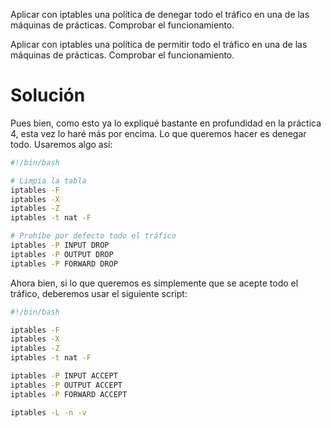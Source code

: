 Aplicar con iptables una política de denegar todo el tráfico en una de las
máquinas de prácticas.
Comprobar el funcionamiento.  

Aplicar con iptables una política de permitir todo el tráfico en una de las
máquinas de prácticas.
Comprobar el funcionamiento.  

# Solución
Pues bien, como esto ya lo expliqué bastante en profundidad en la práctica 4,
esta vez lo haré más por encima. Lo que queremos hacer es denegar todo. Usaremos
algo así:
```bash
#!/bin/bash

# Limpia la tabla
iptables -F
iptables -X
iptables -Z
iptables -t nat -F

# Prohíbe por defecto todo el tráfico
iptables -P INPUT DROP
iptables -P OUTPUT DROP
iptables -P FORWARD DROP
```

Ahora bien, si lo que queremos es simplemente que se acepte todo el tráfico,
deberemos usar el siguiente script:
```bash
#!/bin/bash

iptables -F
iptables -X
iptables -Z
iptables -t nat -F

iptables -P INPUT ACCEPT
iptables -P OUTPUT ACCEPT
iptables -P FORWARD ACCEPT

iptables -L -n -v
```
